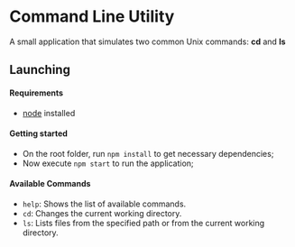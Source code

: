 # Command Line Utility
A small application that simulates two common Unix commands: **cd** and **ls**

## Launching

#### Requirements
- [node](https://nodejs.org/en/download/) installed

#### Getting started
- On the root folder, run `npm install` to get necessary dependencies;
- Now execute `npm start` to run the application;

#### Available Commands
- `help`: Shows the list of available commands.
- `cd`: Changes the current working directory.
- `ls`: Lists files from the specified path or from the current working directory.